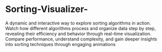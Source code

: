 # Sorting-Visualizer-
A dynamic and interactive way to explore sorting algorithms in action. Watch how different algorithms process and organize data step by step, revealing their efficiency and behavior through real-time visualization. Compare performance, understand complexity, and gain deeper insights into sorting techniques through engaging animations
